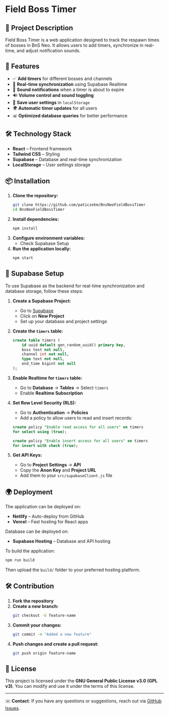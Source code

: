 # Field Boss Timer

## 📌 Project Description

Field Boss Timer is a web application designed to track the respawn times of bosses in BnS Neo. It allows users to add timers, synchronize in real-time, and adjust notification sounds.

## 🚀 Features

- ✅ **Add timers** for different bosses and channels
- 🔄 **Real-time synchronization** using Supabase Realtime
- 🎵 **Sound notifications** when a timer is about to expire
- 🔊 **Volume control and sound toggling**
- 📌 **Save user settings** in `localStorage`
- 🌍 **Automatic timer updates** for all users
- 📊 **Optimized database queries** for better performance

## 🛠️ Technology Stack

- **React** – Frontend framework
- **Tailwind CSS** – Styling
- **Supabase** – Database and real-time synchronization
- **LocalStorage** – User settings storage

## 📦 Installation

1. **Clone the repository:**
   ```bash
   git clone https://github.com/paticzekm/BnsNeoFieldBossTimer
   cd BnsNeoFieldBossTimer
   ```
2. **Install dependencies:**
   ```bash
   npm install
   ```
3. **Configure environment variables:**
   - Check Supabase Setup
4. **Run the application locally:**
   ```bash
   npm start
   ```

## 🔧 Supabase Setup

To use Supabase as the backend for real-time synchronization and database storage, follow these steps:

1. **Create a Supabase Project:**

   - Go to [Supabase](https://supabase.com/)
   - Click on **New Project**
   - Set up your database and project settings

2. **Create the `timers` table:**

   ```sql
   create table timers (
       id uuid default gen_random_uuid() primary key,
       boss text not null,
       channel int not null,
       type text not null,
       end_time bigint not null
   );
   ```

3. **Enable Realtime for `timers` table:**

   - Go to **Database** → **Tables** → Select `timers`
   - Enable **Realtime Subscription**

4. **Set Row Level Security (RLS):**

   - Go to **Authentication** → **Policies**
   - Add a policy to allow users to read and insert records:

   ```sql
   create policy "Enable read access for all users" on timers
   for select using (true);

   create policy "Enable insert access for all users" on timers
   for insert with check (true);
   ```

5. **Get API Keys:**
   - Go to **Project Settings** → **API**
   - Copy the **Anon Key** and **Project URL**
   - Add them to your `src/supabaseClient.js` file

## 🌍 Deployment

The application can be deployed on:

- **Netlify** – Auto-deploy from GitHub
- **Vercel** – Fast hosting for React apps

Database can be deployed on:

- **Supabase Hosting** – Database and API hosting

To build the application:

```bash
npm run build
```

Then upload the `build/` folder to your preferred hosting platform.

## 🛠️ Contribution

1. **Fork the repository**
2. **Create a new branch:**
   ```bash
   git checkout -b feature-name
   ```
3. **Commit your changes:**
   ```bash
   git commit -m "Added a new feature"
   ```
4. **Push changes and create a pull request:**
   ```bash
   git push origin feature-name
   ```

## 📜 License

This project is licensed under the **GNU General Public License v3.0 (GPL v3)**. You can modify and use it under the terms of this license.

---

✉️ **Contact**: If you have any questions or suggestions, reach out via [GitHub Issues](https://github.com/paticzekm/BnsNeoFieldBossTimer/issues).
